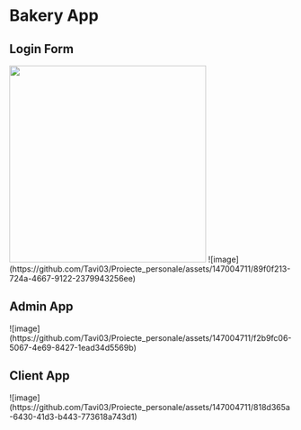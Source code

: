 <h1>Bakery App</h1>

<h2>Login Form</h2>
<img src="https://github.com/Tavi03/Proiecte_personale/assets/147004711/89f0f213-724a-4667-9122-2379943256ee" width="350">
![image](https://github.com/Tavi03/Proiecte_personale/assets/147004711/89f0f213-724a-4667-9122-2379943256ee)

<h2>Admin App</h2>
![image](https://github.com/Tavi03/Proiecte_personale/assets/147004711/f2b9fc06-5067-4e69-8427-1ead34d5569b)

<h2>Client App</h2>
![image](https://github.com/Tavi03/Proiecte_personale/assets/147004711/818d365a-6430-41d3-b443-773618a743d1)
